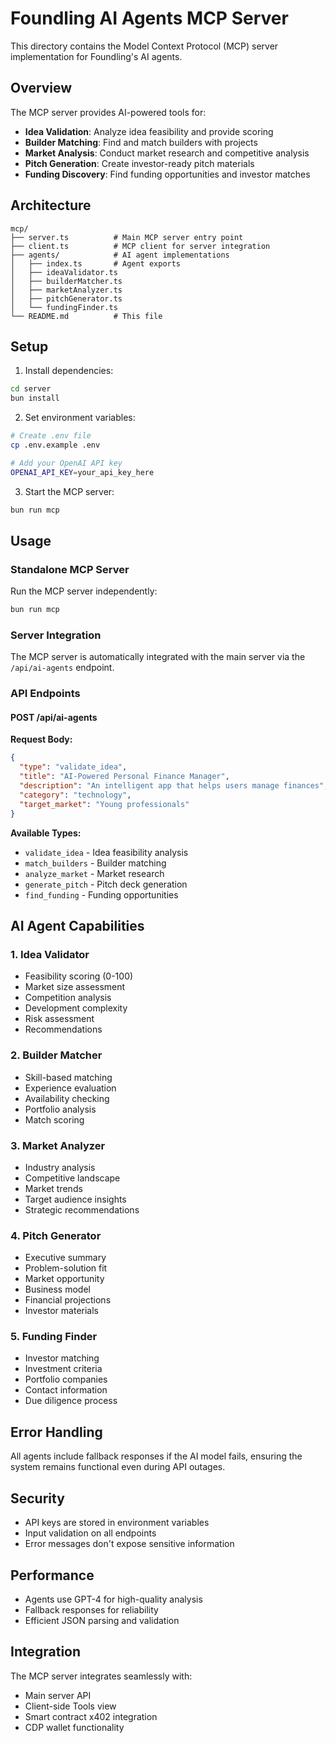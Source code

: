 # Foundling AI Agents MCP Server

This directory contains the Model Context Protocol (MCP) server implementation for Foundling's AI agents.

## Overview

The MCP server provides AI-powered tools for:
- **Idea Validation**: Analyze idea feasibility and provide scoring
- **Builder Matching**: Find and match builders with projects
- **Market Analysis**: Conduct market research and competitive analysis
- **Pitch Generation**: Create investor-ready pitch materials
- **Funding Discovery**: Find funding opportunities and investor matches

## Architecture

```
mcp/
├── server.ts          # Main MCP server entry point
├── client.ts          # MCP client for server integration
├── agents/            # AI agent implementations
│   ├── index.ts       # Agent exports
│   ├── ideaValidator.ts
│   ├── builderMatcher.ts
│   ├── marketAnalyzer.ts
│   ├── pitchGenerator.ts
│   └── fundingFinder.ts
└── README.md          # This file
```

## Setup

1. Install dependencies:
```bash
cd server
bun install
```

2. Set environment variables:
```bash
# Create .env file
cp .env.example .env

# Add your OpenAI API key
OPENAI_API_KEY=your_api_key_here
```

3. Start the MCP server:
```bash
bun run mcp
```

## Usage

### Standalone MCP Server

Run the MCP server independently:
```bash
bun run mcp
```

### Server Integration

The MCP server is automatically integrated with the main server via the `/api/ai-agents` endpoint.

### API Endpoints

#### POST /api/ai-agents

**Request Body:**
```json
{
  "type": "validate_idea",
  "title": "AI-Powered Personal Finance Manager",
  "description": "An intelligent app that helps users manage finances",
  "category": "technology",
  "target_market": "Young professionals"
}
```

**Available Types:**
- `validate_idea` - Idea feasibility analysis
- `match_builders` - Builder matching
- `analyze_market` - Market research
- `generate_pitch` - Pitch deck generation
- `find_funding` - Funding opportunities

## AI Agent Capabilities

### 1. Idea Validator
- Feasibility scoring (0-100)
- Market size assessment
- Competition analysis
- Development complexity
- Risk assessment
- Recommendations

### 2. Builder Matcher
- Skill-based matching
- Experience evaluation
- Availability checking
- Portfolio analysis
- Match scoring

### 3. Market Analyzer
- Industry analysis
- Competitive landscape
- Market trends
- Target audience insights
- Strategic recommendations

### 4. Pitch Generator
- Executive summary
- Problem-solution fit
- Market opportunity
- Business model
- Financial projections
- Investor materials

### 5. Funding Finder
- Investor matching
- Investment criteria
- Portfolio companies
- Contact information
- Due diligence process

## Error Handling

All agents include fallback responses if the AI model fails, ensuring the system remains functional even during API outages.

## Security

- API keys are stored in environment variables
- Input validation on all endpoints
- Error messages don't expose sensitive information

## Performance

- Agents use GPT-4 for high-quality analysis
- Fallback responses for reliability
- Efficient JSON parsing and validation

## Integration

The MCP server integrates seamlessly with:
- Main server API
- Client-side Tools view
- Smart contract x402 integration
- CDP wallet functionality
